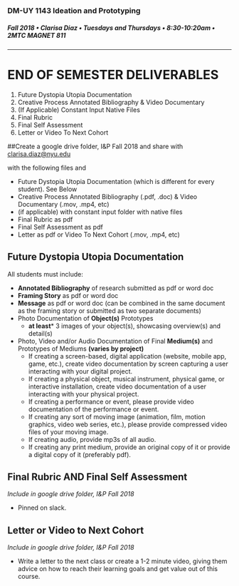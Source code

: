 ### DM-UY 1143 Ideation and Prototyping
##### Fall 2018 • Clarisa Diaz • Tuesdays and Thursdays • 8:30-10:20am • 2MTC MAGNET 811
---

# END OF SEMESTER DELIVERABLES

<ol>
<li>Future Dystopia Utopia Documentation</li>
<li>Creative Process Annotated Bibliography &amp; Video Documentary</li>
<li>(If Applicable) Constant Input Native Files</li>
<li>Final Rubric</li>
<li>Final Self Assessment</li>
<li>Letter or Video To Next Cohort</li>
</ol>
 
##Create a google drive folder, I&P Fall 2018 and share with clarisa.diaz@nyu.edu

with the following files and 
<ul>
<li>Future Dystopia Utopia Documentation (which is different for every student). See Below</li>
<li>Creative Process Annotated Bibliography (.pdf, .doc) & Video Documentary (.mov, .mp4, etc)</li>
<li>(if applicable) with constant input folder with native files</li>
<li>Final Rubric as pdf</li>
<li>Final Self Assessment as pdf</li>
<li>Letter as pdf or Video To Next Cohort (.mov, .mp4, etc)</li>
</ul>

## Future Dystopia Utopia Documentation
All students must include:
* **Annotated Bibliography** of research submitted as pdf or word doc
* **Framing Story** as pdf or word doc
* **Message** as pdf or word doc (can be combined in the same document as the framing story or submitted as two separate documents)
* Photo Documentation of **Object(s)** Prototypes
    * **at least*** 3 images of your object(s), showcasing overview(s) and detail(s)
* Photo, Video and/or Audio Documentation of Final **Medium(s)** and Prototypes of Mediums **(varies by project)**
    *  If creating a screen-based, digital application (website, mobile app, game, etc.), create video documentation by screen capturing a user interacting with your digital project.
    *  If creating a physical object, musical instrument, physical game, or interactive installation, create video documentation of a user interacting with your physical project.
    *  If creating a performance or event, please provide video documentation of the performance or event.
    * If creating any sort of moving image (animation, film, motion graphics, video web series, etc.), please provide compressed video files of your moving image.
    *  If creating audio, provide mp3s of all audio.
    *  If creating any print medium, provide an original copy of it or provide a digital copy of it (preferably pdf).


## Final Rubric AND Final Self Assessment
*Include in google drive folder, I&P Fall 2018*

<ul>
<li>Pinned on slack.
</ul>

## Letter or Video to Next Cohort
*Include in google drive folder, I&P Fall 2018*

<ul>
<Li>Write a letter to the next class or create a 1-2 minute video, giving them advice on how to reach their learning goals and get value out of this course.</li>
</ul>
